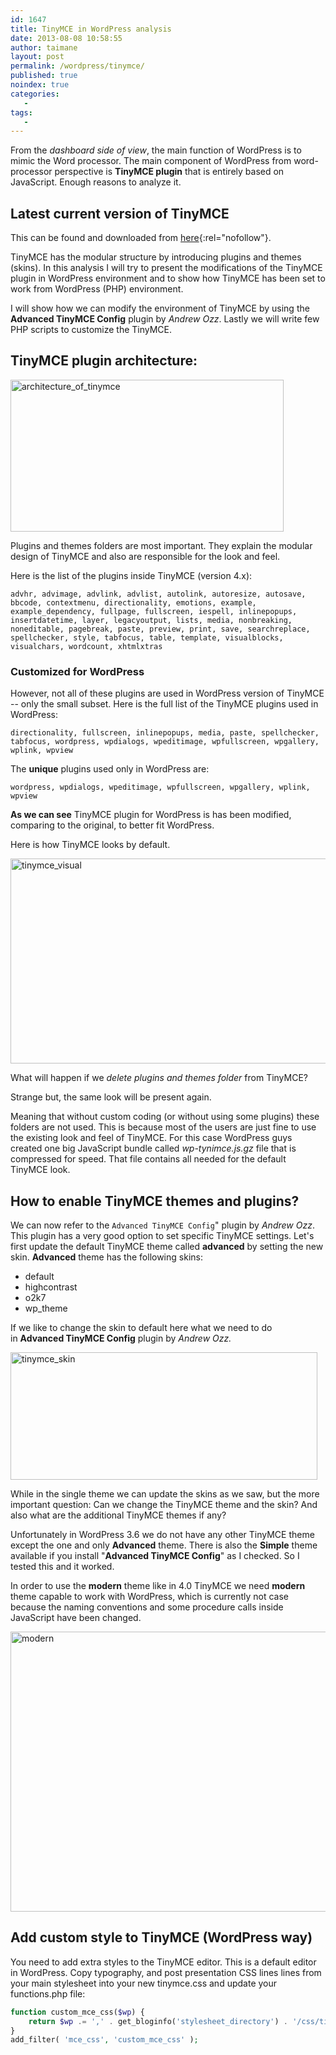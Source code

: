 ```yaml
---
id: 1647
title: TinyMCE in WordPress analysis
date: 2013-08-08 10:58:55
author: taimane
layout: post
permalink: /wordpress/tinymce/
published: true
noindex: true
categories:
   -
tags:
   -
---
```

From the _dashboard side of view_, the main function of WordPress is to mimic the Word processor. The main component of WordPress from word-processor perspective is **TinyMCE plugin** that is entirely based on JavaScript. Enough reasons to analyze it.


## Latest current version of TinyMCE 
This can be found and downloaded from [here](http://www.tinymce.com/download/download.php){:rel="nofollow"}.

TinyMCE has the modular structure by introducing plugins and themes (skins). In this analysis I will try to present the modifications of the TinyMCE plugin in WordPress environment and to show how TinyMCE has been set to work from WordPress (PHP) environment.

I will show how we can modify the environment of TinyMCE by using the **Advanced TinyMCE Config** plugin by _Andrew Ozz_. Lastly we will write few PHP scripts to customize the TinyMCE.

## TinyMCE plugin architecture:

<a href="https://programming-review.com/wp-content/uploads/2013/08/architecture_of_tinymce.png"><img class="size-full wp-image-1656 alignright" src="https://programming-review.com/wp-content/uploads/2013/08/architecture_of_tinymce.png" alt="architecture_of_tinymce" width="437" height="243" /></a>


Plugins and themes folders are most important. They explain the modular design of TinyMCE and also are responsible for the look and feel.

Here is the list of the plugins inside TinyMCE (version 4.x):

```
advhr, advimage, advlink, advlist, autolink, autoresize, autosave, bbcode, contextmenu, directionality, emotions, example, example_dependency, fullpage, fullscreen, iespell, inlinepopups, insertdatetime, layer, legacyoutput, lists, media, nonbreaking, noneditable, pagebreak, paste, preview, print, save, searchreplace, spellchecker, style, tabfocus, table, template, visualblocks, visualchars, wordcount, xhtmlxtras
```

### Customized for WordPress

However, not all of these plugins are used in WordPress version of TinyMCE --  only the small subset. Here is the full list of the TinyMCE plugins used in WordPress:

```
directionality, fullscreen, inlinepopups, media, paste, spellchecker, tabfocus, wordpress, wpdialogs, wpeditimage, wpfullscreen, wpgallery, wplink, wpview
```

The **unique** plugins used only in WordPress are:

```
wordpress, wpdialogs, wpeditimage, wpfullscreen, wpgallery, wplink, wpview
```

**As we can see** TinyMCE plugin for WordPress is has been modified, comparing to the original, to better fit WordPress.

Here is how TinyMCE looks by default.

<img class=" wp-image-1658 alignnone" src="https://programming-review.com/wp-content/uploads/2013/08/tinymce_visual.png" alt="tinymce_visual" width="564" height="328" />


What will happen if we _delete plugins and themes folder_ from TinyMCE?

Strange but, the same look will be present again.

Meaning that without custom coding (or without using some plugins) these folders are not used. This is because most of the users are just fine to use the existing look and feel of TinyMCE. For this case WordPress guys created one big JavaScript bundle called _wp-tynimce.js.gz_ file that is compressed for speed. That file contains all needed for the default TinyMCE look.



## How to enable TinyMCE themes and plugins?

We can now refer to the `Advanced TinyMCE Config`" plugin by _Andrew Ozz_. This plugin has a very good option to set specific TinyMCE settings. Let's first update the default TinyMCE theme called <strong>advanced</strong> by setting the new skin. <strong>Advanced</strong> theme has the following skins:

* default
* highcontrast
* o2k7
* wp_theme



If we like to change the skin to default here what we need to do in **Advanced TinyMCE Config** plugin by <em>Andrew Ozz.</em>


<a href="https://programming-review.com/wp-content/uploads/2013/08/tinymce_skin.png"><img class="size-full wp-image-1687 alignnone" src="https://programming-review.com/wp-content/uploads/2013/08/tinymce_skin.png" alt="tinymce_skin" width="491" height="204" /></a>



While in the single theme we can update the skins as we saw, but the more important question: Can we change the TinyMCE theme and the skin? And also what are the additional TinyMCE themes if any?


Unfortunately in WordPress 3.6 we do not have any other TinyMCE theme except the one and only <strong>Advanced</strong> theme. There is also the <strong>Simple</strong> theme available if you install "<strong>Advanced TinyMCE Config</strong>" as I checked. So I tested this and it worked.

In order to use the <strong>modern</strong> theme like in 4.0 TinyMCE we need <strong>modern</strong> theme capable to work with WordPress, which is currently not case because the naming conventions and some procedure calls inside JavaScript have been changed.


<a href="https://programming-review.com/wp-content/uploads/2013/08/modern.png"><img class=" wp-image-1692 alignnone" src="https://programming-review.com/wp-content/uploads/2013/08/modern.png" alt="modern" width="1033" height="448" /></a>


## Add custom style to TinyMCE (WordPress way)

You need to add extra styles to the TinyMCE editor. This is a default editor in WordPress. Copy typography, and post presentation CSS lines lines from your main stylesheet into your new tinymce.css and update your functions.php file:

```php
function custom_mce_css($wp) {
    return $wp .= ',' . get_bloginfo('stylesheet_directory') . '/css/tinymce.css';
}
add_filter( 'mce_css', 'custom_mce_css' );
```
